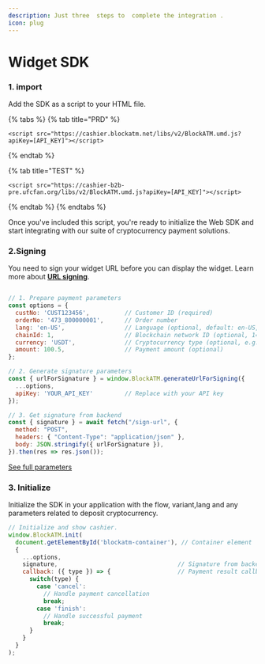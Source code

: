 ```yaml
---
description: Just three  steps to  complete the integration .
icon: plug
---
```


# Widget SDK

### 1. import

Add the SDK as a script to your HTML file.

{% tabs %}
{% tab title="PRD" %}
```
<script src="https://cashier.blockatm.net/libs/v2/BlockATM.umd.js?apiKey=[API_KEY]"></script>
```
{% endtab %}

{% tab title="TEST" %}
```
<script src="https://cashier-b2b-pre.ufcfan.org/libs/v2/BlockATM.umd.js?apiKey=[API_KEY]"></script>
```
{% endtab %}
{% endtabs %}

Once you've included this script, you're ready to initialize the Web SDK and start integrating with our suite of cryptocurrency payment solutions.



### 2.Signing&#x20;

You need to sign your widget URL before you can display the widget. Learn more about [**URL signing**](can-shu-qian-ming.md).

```javascript

// 1. Prepare payment parameters
const options = {
  custNo: 'CUST123456',          // Customer ID (required)
  orderNo: '473_800000001',      // Order number 
  lang: 'en-US',                 // Language (optional, default: en-US, supports zh-CN/zh-HK/en-US)
  chainId: 1,                    // Blockchain network ID (optional, 1=ETH Mainnet)
  currency: 'USDT',              // Cryptocurrency type (optional, e.g. USDT)
  amount: 100.5,                 // Payment amount (optional)
};

// 2. Generate signature parameters
const { urlForSignature } = window.BlockATM.generateUrlForSigning({ 
  ...options, 
  apiKey: 'YOUR_API_KEY'         // Replace with your API key
});

// 3. Get signature from backend
const { signature } = await fetch("/sign-url", {
  method: "POST",
  headers: { "Content-Type": "application/json" },
  body: JSON.stringify({ urlForSignature }),
}).then(res => res.json());
```

[See full parameters](widget-param.md)

### 3. Initialize

Initialize the SDK in your application with the flow, variant,lang and any parameters related to deposit cryptocurrency.

```javascript
// Initialize and show cashier.
window.BlockATM.init(
  document.getElementById('blockatm-container'), // Container element
  {
    ...options,
    signature,                                  // Signature from backend
    callback: ({ type }) => {                   // Payment result callback
      switch(type) {
        case 'cancel': 
          // Handle payment cancellation
          break;
        case 'finish': 
          // Handle successful payment
          break;
      }
    }
  }
);
```

